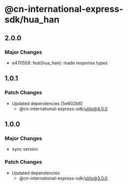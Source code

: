 # @cn-international-express-sdk/hua_han

## 2.0.0

### Major Changes

- e470558: feat(hua_han): made response types

## 1.0.1

### Patch Changes

- Updated dependencies [5e602b8]
  - @cn-international-express-sdk/utils@4.0.0

## 1.0.0

### Major Changes

- sync version

### Patch Changes

- Updated dependencies
  - @cn-international-express-sdk/utils@3.0.0
